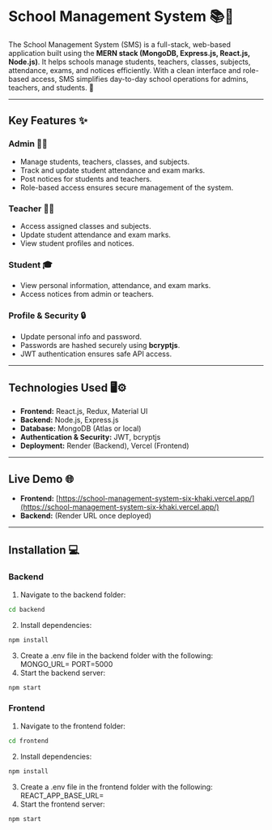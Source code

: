 # School Management System 📚🏫

The School Management System (SMS) is a full-stack, web-based application built using the **MERN stack (MongoDB, Express.js, React.js, Node.js)**. It helps schools manage students, teachers, classes, subjects, attendance, exams, and notices efficiently. With a clean interface and role-based access, SMS simplifies day-to-day school operations for admins, teachers, and students. 🚀

---

## Key Features ✨

### Admin 👨‍💼
- Manage students, teachers, classes, and subjects.  
- Track and update student attendance and exam marks.  
- Post notices for students and teachers.  
- Role-based access ensures secure management of the system.  

### Teacher 👩‍🏫
- Access assigned classes and subjects.  
- Update student attendance and exam marks.  
- View student profiles and notices.  

### Student 🎓
- View personal information, attendance, and exam marks.  
- Access notices from admin or teachers.  

### Profile & Security 🔒
- Update personal info and password.  
- Passwords are hashed securely using **bcryptjs**.  
- JWT authentication ensures safe API access.  

---

## Technologies Used 🖥️⚙️
- **Frontend:** React.js, Redux, Material UI  
- **Backend:** Node.js, Express.js  
- **Database:** MongoDB (Atlas or local)  
- **Authentication & Security:** JWT, bcryptjs  
- **Deployment:** Render (Backend), Vercel (Frontend)  

---

## Live Demo 🌐
- **Frontend:** [https://school-management-system-six-khaki.vercel.app/](https://school-management-system-six-khaki.vercel.app/)  
- **Backend:** (Render URL once deployed)

---

## Installation 💻

### Backend
1. Navigate to the backend folder:
```bash
cd backend
```
2. Install dependencies:
```bash
npm install
```
3. Create a .env file in the backend folder with the following:
MONGO_URL=<Your MongoDB Atlas URI>
PORT=5000
4. Start the backend server:
```bash
npm start
```
### Frontend
1. Navigate to the frontend folder:
```bash
cd frontend
```
2. Install dependencies:
```bash
npm install
```
3. Create a .env file in the frontend folder with the following:
REACT_APP_BASE_URL=<Your backend URL>
4. Start the frontend server:
```bash
npm start
```
